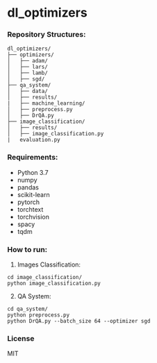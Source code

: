 # dl_optimizers

### Repository Structures:

```
dl_optimizers/
├── optimizers/
│   ├── adam/
│   ├── lars/
│   ├── lamb/
│   ├── sgd/
├── qa_system/
│   ├── data/
│   ├── results/
|   ├── machine_learning/    
│   ├── preprocess.py
│   ├── DrQA.py
├── image_classification/
│   ├── results/
│   ├── image_classification.py
|   evaluation.py
```

### Requirements:
- Python 3.7
- numpy 
- pandas
- scikit-learn
- pytorch
- torchtext
- torchvision
- spacy
- tqdm

### How to run:

1) Images Classification: 
```
cd image_classification/ 
python image_classification.py
```

2) QA System:

```
cd qa_system/
python preprocess.py
python DrQA.py --batch_size 64 --optimizer sgd
```

### License
MIT
